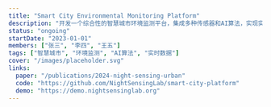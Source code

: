 ```yaml
---
title: "Smart City Environmental Monitoring Platform"
description: "开发一个综合性的智慧城市环境监测平台，集成多种传感器和AI算法，实现实时环境数据收集、分析和预警。"
status: "ongoing"
startDate: "2023-01-01"
members: ["张三", "李四", "王五"]
tags: ["智慧城市", "环境监测", "AI算法", "实时数据"]
cover: "/images/placeholder.svg"
links:
  paper: "/publications/2024-night-sensing-urban"
  code: "https://github.com/NightSensingLab/smart-city-platform"
  demo: "https://demo.nightsensinglab.org"
---
```

